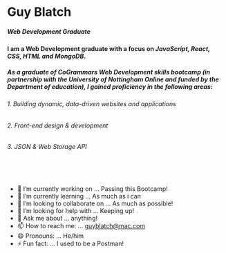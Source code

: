 <!--### Hi there 👋-->

# **Guy Blatch** 

##### *Web Development Graduate*

#### __I am a Web Development graduate with a focus on _JavaScript, React, CSS, HTML and MongoDB_.__

##### As a graduate of CoGrammars Web Development skills bootcamp (in partnership with the University of Nottingham Online and funded by the Department of education), I gained proficiency in the following areas:
###### 1. Building dynamic, data-driven websites and applications
###### 2. Front-end design & development
###### 3. JSON & Web Storage API



<!--
**Guy-Blatch/Guy-Blatch** is a ✨ _special_ ✨ repository because its `README.md` (this file) appears on your GitHub profile.

Here are some ideas to get you started:

- 🔭 I’m currently working on ...
- 🌱 I’m currently learning ...
- 👯 I’m looking to collaborate on ...
- 🤔 I’m looking for help with ...
- 💬 Ask me about ...
- 📫 How to reach me: ...
- 😄 Pronouns: ...
- ⚡ Fun fact: ...
-->





<br><br>
- 🔭 I’m currently working on ... Passing this Bootcamp!
- 🌱 I’m currently learning ... As much as i can 
- 👯 I’m looking to collaborate on ... As much as possible!
- 🤔 I’m looking for help with ... Keeping up!
- 💬 Ask me about ... anything!
- 📫 How to reach me: ... guyblatch@mac.com
- 😄 Pronouns: ... He/him
- ⚡ Fun fact: ... I used to be a Postman!

